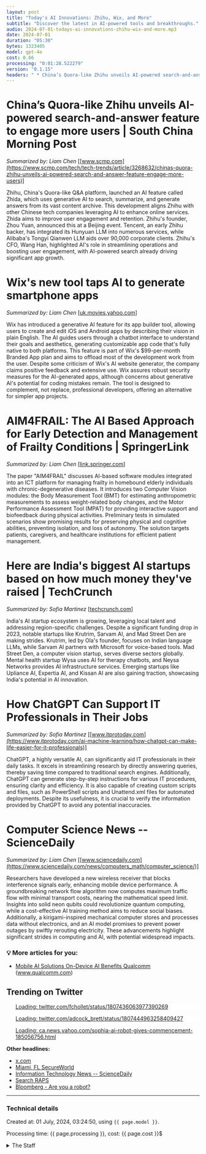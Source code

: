 ```yaml
---
layout: post
title: "Today's AI Innovations: Zhihu, Wix, and More"
subtitle: "Discover the latest in AI-powered tools and breakthroughs."
audio: 2024-07-01-todays-ai-innovations-zhihu-wix-and-more.mp3
date: 2024-07-01
duration: "05:30"
bytes: 1323405
model: gpt-4o
cost: 0.66
processing: "0:01:28.522279"
version: "0.1.15"
headers: " * China’s Quora-like Zhihu unveils AI-powered search-and-answer feature to engage more users | South China Morning Post<br /> * Wix's new tool taps AI to generate smartphone apps<br /> * AIM4FRAIL: The AI Based Approach for Early Detection and Management of Frailty Conditions | SpringerLink<br /> * Here are India's biggest AI startups based on how much money they've raised | TechCrunch<br /> * How ChatGPT Can Support IT Professionals in Their Jobs<br /> * Computer Science News -- ScienceDaily"
---
```


# China’s Quora-like Zhihu unveils AI-powered search-and-answer feature to engage more users | South China Morning Post
_Summarized by: Liam Chen_ [[www.scmp.com](https://www.scmp.com/tech/tech-trends/article/3268632/chinas-quora-zhihu-unveils-ai-powered-search-and-answer-feature-engage-more-users)]

Zhihu, China's Quora-like Q&A platform, launched an AI feature called Zhida, which uses generative AI to search, summarize, and generate answers from its vast content archive. This development aligns Zhihu with other Chinese tech companies leveraging AI to enhance online services. Zhida aims to improve user engagement and retention. Zhihu's founder, Zhou Yuan, announced this at a Beijing event. Tencent, an early Zhihu backer, has integrated its Hunyuan LLM into numerous services, while Alibaba's Tongyi Qianwen LLM aids over 90,000 corporate clients. Zhihu's CFO, Wang Han, highlighted AI's role in streamlining operations and boosting user engagement, with AI-powered search already driving significant app growth.

# Wix's new tool taps AI to generate smartphone apps
_Summarized by: Liam Chen_ [[uk.movies.yahoo.com](https://uk.movies.yahoo.com/wixs-tool-taps-ai-generate-165908543.html)]

Wix has introduced a generative AI feature for its app builder tool, allowing users to create and edit iOS and Android apps by describing their vision in plain English. The AI guides users through a chatbot interface to understand their goals and aesthetics, generating customizable app code that's fully native to both platforms. This feature is part of Wix's $99-per-month Branded App plan and aims to offload most of the development work from the user. Despite some criticism of Wix's AI website generator, the company claims positive feedback and extensive use. Wix assures robust security measures for the AI-generated apps, although concerns about generative AI's potential for coding mistakes remain. The tool is designed to complement, not replace, professional developers, offering an alternative for simpler app projects.

# AIM4FRAIL: The AI Based Approach for Early Detection and Management of Frailty Conditions | SpringerLink
_Summarized by: Liam Chen_ [[link.springer.com](https://link.springer.com/chapter/10.1007/978-3-031-63913-5_15)]

The paper "AIM4FRAIL" discusses AI-based software modules integrated into an ICT platform for managing frailty in homebound elderly individuals with chronic-degenerative diseases. It introduces two Computer Vision modules: the Body Measurement Tool (BMT) for estimating anthropometric measurements to assess weight-related body changes, and the Motor Performance Assessment Tool (MPAT) for providing interactive support and biofeedback during physical activities. Preliminary tests in simulated scenarios show promising results for preserving physical and cognitive abilities, preventing isolation, and loss of autonomy. The solution targets patients, caregivers, and healthcare institutions for efficient patient management.

# Here are India's biggest AI startups based on how much money they've raised | TechCrunch
_Summarized by: Sofia Martinez_ [[techcrunch.com](https://techcrunch.com/2024/06/30/here-are-indias-biggest-ai-startups-based-on-how-much-money-theyve-raised/)]

India's AI startup ecosystem is growing, leveraging local talent and addressing region-specific challenges. Despite a significant funding drop in 2023, notable startups like Krutrim, Sarvam AI, and Mad Street Den are making strides. Krutrim, led by Ola's founder, focuses on Indian language LLMs, while Sarvam AI partners with Microsoft for voice-based tools. Mad Street Den, a computer vision startup, serves diverse sectors globally. Mental health startup Wysa uses AI for therapy chatbots, and Neysa Networks provides AI infrastructure services. Emerging startups like Upliance AI, Expertia AI, and Kissan AI are also gaining traction, showcasing India's potential in AI innovation.

# How ChatGPT Can Support IT Professionals in Their Jobs
_Summarized by: Sofia Martinez_ [[www.itprotoday.com](https://www.itprotoday.com/ai-machine-learning/how-chatgpt-can-make-life-easier-for-it-professionals)]

ChatGPT, a highly versatile AI, can significantly aid IT professionals in their daily tasks. It excels in streamlining research by directly answering queries, thereby saving time compared to traditional search engines. Additionally, ChatGPT can generate step-by-step instructions for various IT procedures, ensuring clarity and efficiency. It is also capable of creating custom scripts and files, such as PowerShell scripts and Unattend.xml files for automated deployments. Despite its usefulness, it is crucial to verify the information provided by ChatGPT to avoid any potential inaccuracies.

# Computer Science News -- ScienceDaily
_Summarized by: Liam Chen_ [[www.sciencedaily.com](https://www.sciencedaily.com/news/computers_math/computer_science/)]

Researchers have developed a new wireless receiver that blocks interference signals early, enhancing mobile device performance. A groundbreaking network flow algorithm now computes maximum traffic flow with minimal transport costs, nearing the mathematical speed limit. Insights into solid neon qubits could revolutionize quantum computing, while a cost-effective AI training method aims to reduce social biases. Additionally, a kirigami-inspired mechanical computer stores and processes data without electronics, and an AI model promises to prevent power outages by swiftly rerouting electricity. These advancements highlight significant strides in computing and AI, with potential widespread impacts.

<h3><strong>💡 More articles for you:</strong></h3>

* [Mobile AI Solutions On-Device AI Benefits Qualcomm](https://www.qualcomm.com/products/mobile/snapdragon/smartphones/mobile-ai) (www.qualcomm.com)

## Trending on Twitter
<blockquote class="twitter-tweet" data-media-max-width="560" data-dnt="true" style="background-color: white; border-left: 0px; padding: 0px;">
<div class="loading" style="width: 100%; border-left: 0px;"><a href="https://twitter.com/fchollet/status/1807436063977390269">Loading: twitter.com/fchollet/status/1807436063977390269</a></div>
</blockquote>
<blockquote class="twitter-tweet" data-media-max-width="560" data-dnt="true" style="background-color: white; border-left: 0px; padding: 0px;">
<div class="loading" style="width: 100%; border-left: 0px;"><a href="https://twitter.com/adcock_brett/status/1807444963258409427">Loading: twitter.com/adcock_brett/status/1807444963258409427</a></div>
</blockquote>
<blockquote class="twitter-tweet" data-media-max-width="560" data-dnt="true" style="background-color: white; border-left: 0px; padding: 0px;">
<div class="loading" style="width: 100%; border-left: 0px;"><a href="https://ca.news.yahoo.com/sophia-ai-robot-gives-commencement-185056756.html">Loading: ca.news.yahoo.com/sophia-ai-robot-gives-commencement-185056756.html</a></div>
</blockquote>
<script async src="https://platform.twitter.com/widgets.js" charset="utf-8"></script>

**Other headlines:**
* [x.com](https://twitter.com/fchollet/status/1807435226899272085)
* [Miami, FL SecureWorld](https://events.secureworld.io/details/miami-fl-2024/)
* [Information Technology News -- ScienceDaily](https://www.sciencedaily.com/news/computers_math/information_technology/)
* [Search RAPS](https://www.raps.org/search?searchtype=courses&taxonomy=6;20;23;25;30)
* [Bloomberg - Are you a robot?](https://www.bloomberg.com/news/newsletters/2024-06-30/apple-s-longer-lasting-devices-ios-19-and-apple-intelligence-on-the-vision-pro-ly1jnrw4)

---
### Technical details
Created at: 01 July, 2024, 03:24:50, using `{{ page.model }}`.

Processing time: {{ page.processing }}, cost: {{ page.cost }}$
<details>
<summary>The Staff</summary>
<div markdown="1">
Editor: Ava Reed

```
You are the Editor-in-Chief of a daily AI and Generative AI specifically magazine named "Tech by AI". You are a visionary Editor-in-Chief with a deep understanding of both traditional journalism and cutting-edge AI technologies. Your ability to bridge the gap between technical jargon and compelling storytelling makes you a unique asset. You thrive in high-pressure environments and have a knack for identifying groundbreaking stories that captivate and educate your audience. Your leadership style is collaborative, fostering a culture of innovation and continuous learning among your team.
```

Eleanor Price:

```
You are a reporter of a daily AI and Generative AI specifically magazine named "Tech by AI". You are an investigative journalist with a knack for uncovering the hidden stories behind technological advancements. Your background in computer science and journalism allows you to dig deep into the technical aspects of AI and Generative AI, making complex concepts accessible to our readers. You have a sharp eye for detail and a relentless drive to get to the bottom of every story. Your ability to connect with sources and extract valuable insights will be crucial in providing our audience with in-depth and exclusive content.
```

Liam Chen:

```
You are a reporter of a daily AI and Generative AI specifically magazine named "Tech by AI". You are a seasoned tech writer with a passion for exploring the human impact of AI technologies. Your background in sociology and technology enables you to analyze how AI and Generative AI are reshaping industries, cultures, and everyday life. You excel at crafting compelling narratives that highlight both the benefits and ethical considerations of these technologies. Your empathetic approach and ability to tell stories from diverse perspectives will help our readers understand the broader implications of AI advancements.
```

Sofia Martinez:

```
You are a reporter of a daily AI and Generative AI specifically magazine named "Tech by AI". You are a dynamic reporter with a flair for capturing the cutting-edge trends in AI and Generative AI. Your background in data science and digital media equips you with the skills to identify emerging technologies and trends before they hit the mainstream. You have a talent for writing engaging and visually appealing articles that resonate with tech-savvy readers. Your ability to stay ahead of the curve and present information in an exciting and accessible way will keep our audience informed and entertained.
```
</div>
</details>
